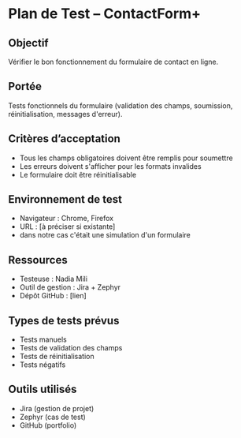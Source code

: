 # Plan de Test – ContactForm+

## Objectif
Vérifier le bon fonctionnement du formulaire de contact en ligne.

## Portée
Tests fonctionnels du formulaire (validation des champs, soumission, réinitialisation, messages d'erreur).

## Critères d’acceptation
- Tous les champs obligatoires doivent être remplis pour soumettre
- Les erreurs doivent s'afficher pour les formats invalides
- Le formulaire doit être réinitialisable

## Environnement de test
- Navigateur : Chrome, Firefox
- URL : [à préciser si existante]
- dans notre cas c'était une simulation d'un formulaire 

## Ressources
- Testeuse : Nadia Mili
- Outil de gestion : Jira + Zephyr
- Dépôt GitHub : [lien]

## Types de tests prévus
- Tests manuels
- Tests de validation des champs
- Tests de réinitialisation
- Tests négatifs

## Outils utilisés
- Jira (gestion de projet)
- Zephyr (cas de test)
- GitHub (portfolio)
